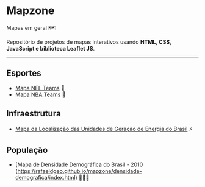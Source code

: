 # Mapzone
 
 Mapas em geral 🗺️ 
 
 Repositório de projetos de mapas interativos usando **HTML, CSS, JavaScript e biblioteca Leaflet JS**.
 
 ---
 ## Esportes
 * [Mapa NFL Teams](https://rafaeldgeo.github.io/mapzone/nflteams/index.html) 🏈
 * [Mapa NBA Teams](https://rafaeldgeo.github.io/mapzone/nbateams/index.html) 🏀

## Infraestrutura
 * [Mapa da Localização das Unidades de Geração de Energia do Brasil](https://rafaeldgeo.github.io/mapzone/matriz-eletrica-br/index.html) ⚡

## População
 * [Mapa de Densidade Demográfica do Brasil - 2010 (https://rafaeldgeo.github.io/mapzone/densidade-demografica/index.html) 🧑‍🤝‍🧑
 
